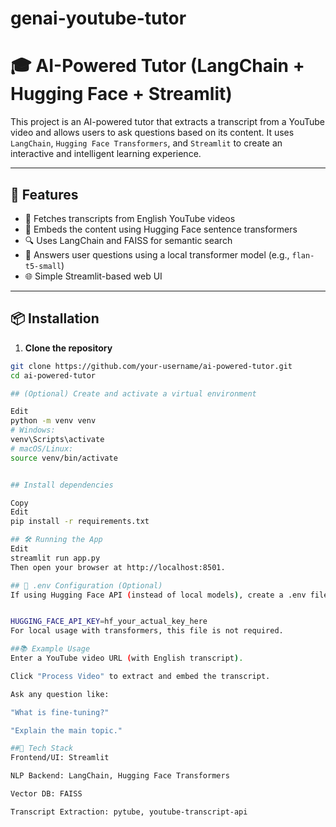 # genai-youtube-tutor
# 🎓 AI-Powered Tutor (LangChain + Hugging Face + Streamlit)

This project is an AI-powered tutor that extracts a transcript from a YouTube video and allows users to ask questions based on its content. It uses `LangChain`, `Hugging Face Transformers`, and `Streamlit` to create an interactive and intelligent learning experience.

---

## 🚀 Features

- 🎥 Fetches transcripts from English YouTube videos
- 🤖 Embeds the content using Hugging Face sentence transformers
- 🔍 Uses LangChain and FAISS for semantic search
- 🧠 Answers user questions using a local transformer model (e.g., `flan-t5-small`)
- 🌐 Simple Streamlit-based web UI

---

## 📦 Installation

1. **Clone the repository**
```bash
git clone https://github.com/your-username/ai-powered-tutor.git
cd ai-powered-tutor

## (Optional) Create and activate a virtual environment

Edit
python -m venv venv
# Windows:
venv\Scripts\activate
# macOS/Linux:
source venv/bin/activate


## Install dependencies

Copy
Edit
pip install -r requirements.txt

## 🛠️ Running the App
Edit
streamlit run app.py
Then open your browser at http://localhost:8501.

## 📁 .env Configuration (Optional)
If using Hugging Face API (instead of local models), create a .env file:


HUGGING_FACE_API_KEY=hf_your_actual_key_here
For local usage with transformers, this file is not required.

##📚 Example Usage
Enter a YouTube video URL (with English transcript).

Click "Process Video" to extract and embed the transcript.

Ask any question like:

"What is fine-tuning?"

"Explain the main topic."

##🧰 Tech Stack
Frontend/UI: Streamlit

NLP Backend: LangChain, Hugging Face Transformers

Vector DB: FAISS

Transcript Extraction: pytube, youtube-transcript-api


